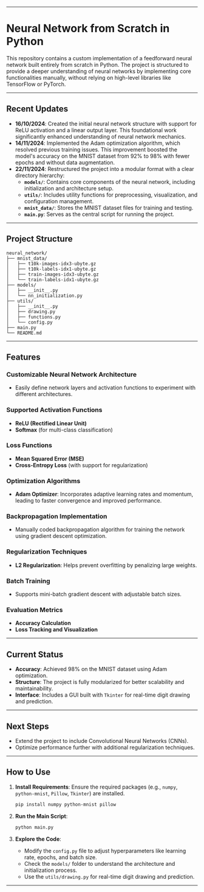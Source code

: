 
---

# **Neural Network from Scratch in Python**

This repository contains a custom implementation of a feedforward neural network built entirely from scratch in Python. The project is structured to provide a deeper understanding of neural networks by implementing core functionalities manually, without relying on high-level libraries like TensorFlow or PyTorch.

---

## **Recent Updates**

- **16/10/2024**: Created the initial neural network structure with support for ReLU activation and a linear output layer. This foundational work significantly enhanced understanding of neural network mechanics.
- **14/11/2024**: Implemented the Adam optimization algorithm, which resolved previous training issues. This improvement boosted the model's accuracy on the MNIST dataset from 92% to 98% with fewer epochs and without data augmentation.
- **22/11/2024**: Restructured the project into a modular format with a clear directory hierarchy:
  - **`models/`**: Contains core components of the neural network, including initialization and architecture setup.
  - **`utils/`**: Includes utility functions for preprocessing, visualization, and configuration management.
  - **`mnist_data/`**: Stores the MNIST dataset files for training and testing.
  - **`main.py`**: Serves as the central script for running the project.

---

## **Project Structure**

```
neural_network/
├── mnist_data/
│   ├── t10k-images-idx3-ubyte.gz
│   ├── t10k-labels-idx1-ubyte.gz
│   ├── train-images-idx3-ubyte.gz
│   └── train-labels-idx1-ubyte.gz
├── models/
│   ├── __init__.py
│   └── nn_initialization.py
├── utils/
│   ├── __init__.py
│   ├── drawing.py
│   ├── functions.py
│   └── config.py
├── main.py
└── README.md
```

---

## **Features**

### **Customizable Neural Network Architecture**
- Easily define network layers and activation functions to experiment with different architectures.

### **Supported Activation Functions**
- **ReLU (Rectified Linear Unit)**
- **Softmax** (for multi-class classification)

### **Loss Functions**
- **Mean Squared Error (MSE)**
- **Cross-Entropy Loss** (with support for regularization)

### **Optimization Algorithms**
- **Adam Optimizer**: Incorporates adaptive learning rates and momentum, leading to faster convergence and improved performance.

### **Backpropagation Implementation**
- Manually coded backpropagation algorithm for training the network using gradient descent optimization.

### **Regularization Techniques**
- **L2 Regularization**: Helps prevent overfitting by penalizing large weights.

### **Batch Training**
- Supports mini-batch gradient descent with adjustable batch sizes.

### **Evaluation Metrics**
- **Accuracy Calculation**
- **Loss Tracking and Visualization**

---

## **Current Status**

- **Accuracy**: Achieved 98% on the MNIST dataset using Adam optimization.
- **Structure**: The project is fully modularized for better scalability and maintainability.
- **Interface**: Includes a GUI built with `Tkinter` for real-time digit drawing and prediction.

---

## **Next Steps**

- Extend the project to include Convolutional Neural Networks (CNNs).
- Optimize performance further with additional regularization techniques.

---

## **How to Use**

1. **Install Requirements**:
   Ensure the required packages (e.g., `numpy`, `python-mnist`, `Pillow`, `Tkinter`) are installed.

   ```bash
   pip install numpy python-mnist pillow
   ```

2. **Run the Main Script**:
   ```bash
   python main.py
   ```

3. **Explore the Code**:
   - Modify the `config.py` file to adjust hyperparameters like learning rate, epochs, and batch size.
   - Check the `models/` folder to understand the architecture and initialization process.
   - Use the `utils/drawing.py` for real-time digit drawing and prediction.

---
